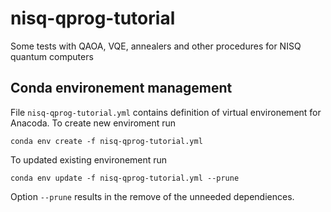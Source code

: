 # nisq-qprog-tutorial
Some tests with QAOA, VQE, annealers and other procedures for NISQ quantum computers


## Conda environement management

File `nisq-qprog-tutorial.yml` contains definition of virtual environement for Anacoda. To create new enviroment run

    conda env create -f nisq-qprog-tutorial.yml
  
To updated existing environement run
    
    conda env update -f nisq-qprog-tutorial.yml --prune
 
Option `--prune` results in the remove of the unneeded dependiences.   
